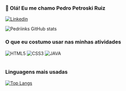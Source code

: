 ### 👋 Olá! Eu me chamo Pedro Petroski Ruiz


[![Linkedin](https://img.shields.io/badge/LinkedIn-0077B5?style=for-the-badge&logo=linkedin&logoColor=white)](https://www.linkedin.com/in/pedro-petroski-ruiz-b4a18a283)
<!--[![Outlook](https://img.shields.io/badge/Microsoft_Outlook-0078D4?style=for-the-badge&logo=microsoft-outlook&logoColor=white)](pedropetroski2002@outlook.com)-->            

![Pedriinks GitHub stats](https://github-readme-stats.vercel.app/api?username=Pedriinks&show_icons=true&theme=tokyonight)

### O que eu costumo usar nas minhas atividades

<div style="display: inline_block">
    <img align="center" alt="HTML5" src="https://img.shields.io/badge/HTML5-E34F26?style=for-the-badge&logo=html5&logoColor=white"/>
    <img align="center" alt="CSS3" src="https://img.shields.io/badge/CSS3-1572B6?style=for-the-badge&logo=css3&logoColor=white"/>
    <img align="center" alt="JAVA" src="https://img.shields.io/badge/Java-ED8B00?style=for-the-badge&logo=openjdk&logoColor=white"/>
</div>

<br/>

### Linguagens mais usadas


[![Top Langs](https://github-readme-stats.vercel.app/api/top-langs/?username=Pedriinks&layout=donut)](https://github.com/anuraghazra/github-readme-stats)
<!--
**Pedriinks/Pedriinks** is a ✨ _special_ ✨ repository because its `README.md` (this file) appears on your GitHub profile.

Here are some ideas to get you started:

- 🔭 I’m currently working on ...
- 🌱 I’m currently learning ...
- 👯 I’m looking to collaborate on ...
- 🤔 I’m looking for help with ...
- 💬 Ask me about ...
- 📫 How to reach me: ...
- 😄 Pronouns: ...
- ⚡ Fun fact: ...
-->
